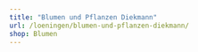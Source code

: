 ```yaml
---
title: "Blumen und Pflanzen Diekmann"
url: /loeningen/blumen-und-pflanzen-diekmann/
shop: Blumen
---
```

